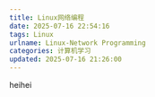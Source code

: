 ```yaml
---
title: Linux网络编程
date: 2025-07-16 22:54:16
tags: Linux
urlname: Linux-Network Programming
categories: 计算机学习
updated: 2025-07-16 21:26:00
---
```


heihei